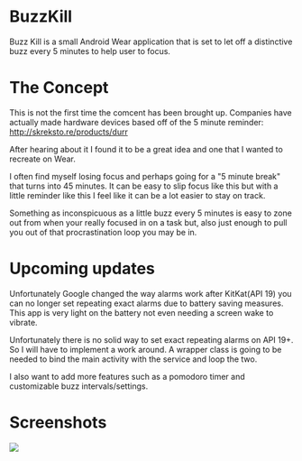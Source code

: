 # BuzzKill
Buzz Kill is a small Android Wear application that is set to let off a distinctive buzz every 5 minutes to help user to focus.

# The Concept
This is not the first time the comcent has been brought up. Companies have actually made hardware devices based off of the 5 minute reminder: http://skreksto.re/products/durr

After hearing about it I found it to be a great idea and one that I wanted to recreate on Wear.

I often find myself losing focus and perhaps going for a "5 minute break" that turns into 45 minutes. It can be easy to slip focus like this but with a little reminder like this I feel like it can be a lot easier to stay on track.

Something as inconspicuous as a little buzz every 5 minutes is easy to zone out from when your really focused in on a task but, also just enough to pull you out of that procrastination loop you may be in.

# Upcoming updates

Unfortunately Google changed the way alarms work after KitKat(API 19) you can no longer set repeating exact alarms due to battery saving measures.
This app is very light on the battery not even needing a screen wake to vibrate.

Unfortunately there is no solid way to set exact repeating alarms on API 19+. So I will have to implement a work around. A wrapper class is going to be needed to bind the main activity with the service and loop the two.

I also want to add more features such as a pomodoro timer and customizable buzz intervals/settings.

# Screenshots

<img src="http://i.imgur.com/Ujsu7ua.png" />
